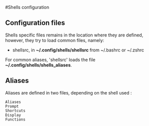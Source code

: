 #Shells configuration

## Configuration files

Shells specific files remains in the location where they are defined, however, they try to load common files, namely:
  - shellsrc, in **~/.config/shells/shellsrc** from ~/.bashrc or ~/.zshrc

For common aliases, 'shellsrc' loads the file **~/.config/shells/shells_aliases**.

## Aliases

Aliases are defined in two files, depending on the shell used :
  

    Aliases
    Prompt
    Shortcuts
    Display
    Functions


